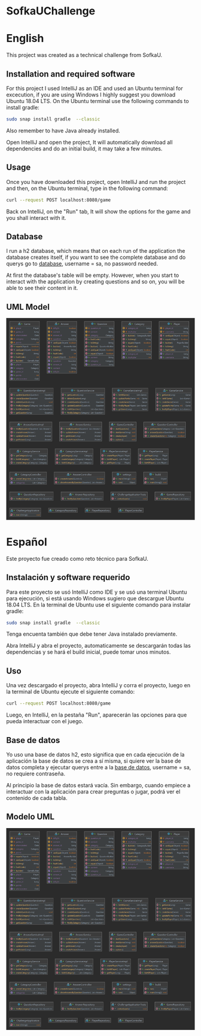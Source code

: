 # SofkaUChallenge
# English

This project was created as a technical challenge from SofkaU.

## Installation and required software

For this project I used IntelliJ as an IDE and used an Ubuntu terminal for excecution, if you are using Windows I highly suggest you download Ubuntu 18.04 LTS.
On the Ubuntu terminal use the following commands to install gradle:

```bash
sudo snap install gradle  --classic
```
Also remember to have Java already installed.

Open IntelliJ and open the project, It will automatically download all dependencies and do an initial build, it may take a few minutes.

## Usage

Once you have downloaded this project, open IntelliJ and run the project and then, on the Ubuntu terminal, type in the following command:
```bash
curl --request POST localhost:8080/game
```
Back on IntelliJ, on the "Run" tab, It will show the options for the game and you shall interact with it.

## Database

I run a h2 database, which means that on each run of the application the database creates itself, if you want to see the complete database and do querys go to [database](http://localhost:8080/h2-console), username = sa, no password needed.

At first the database's table will be empty. However, when you start to interact with the application by creating questions and so on, you will be able to see their content in it.

## UML Model

![](https://github.com/jricaur1/SofkaUChallenge/blob/main/Challenge.png)

# Español

Este proyecto fue creado como reto técnico para SofkaU.

## Instalación y software requerido

Para este proyecto se usó IntelliJ como IDE y se usó una terminal Ubuntu para ejecución, si está usando Windows sugiero que descargue Ubuntu 18.04 LTS.
En la terminal de Ubuntu use el siguiente comando para instalar gradle:

```bash
sudo snap install gradle  --classic
```
Tenga encuenta también que debe tener Java instalado previamente.

Abra IntelliJ y abra el proyecto, automaticamente se descargarán todas las dependencias y se hará el build inicial, puede tomar unos minutos.

## Uso

Una vez descargado el proyecto, abra IntelliJ y corra el proyecto, luego en la terminal de Ubuntu ejecute el siguiente comando:

```bash
curl --request POST localhost:8080/game
```

Luego, en IntelliJ, en la pestaña "Run", aparecerán las opciones para que pueda interactuar con el juego.

## Base de datos

Yo uso una base de datos h2, esto significa que en cada ejecución de la aplicación la base de datos se crea a sí misma, si quiere ver la base de datos completa y ejecutar querys entre a la [base de datos](http://localhost:8080/h2-console), username = sa, no requiere contraseña.

Al principio la base de datos estará vacía. Sin embargo, cuando empiece a interactuar con la aplicación para crear preguntas o jugar, podrá ver el contenido de cada tabla.


## Modelo UML

![](https://github.com/jricaur1/SofkaUChallenge/blob/main/Challenge.png)


